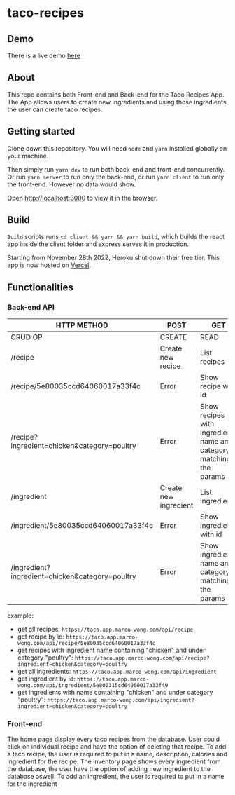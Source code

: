 # taco-recipes

## Demo
There is a live demo [here](https://taco.app.marco-wong.com/)

## About
This repo contains both Front-end and Back-end for the Taco Recipes App.
The App allows users to create new ingredients and using those ingredients the user can create taco recipes.

## Getting started
Clone down this repository. You will need `node` and `yarn` installed globally on your machine.

Then simply run `yarn dev` to run both back-end and front-end concurrently.
Or run `yarn server` to run only the back-end, or run `yarn client` to run only the front-end. However no data would show.

Open [http://localhost:3000](http://localhost:3000) to view it in the browser.

## Build
`Build` scripts runs `cd client && yarn && yarn build`, which builds the react app inside the client folder and express serves it in production.

Starting from November 28th 2022, Heroku shut down their free tier.
This app is now hosted on [Vercel](https://vercel.com/).

## Functionalities
### Back-end API
| HTTP METHOD | POST            | GET       | PUT         | DELETE |
| ----------- | --------------- | --------- | ----------- | ------ |
| CRUD OP     | CREATE          | READ      | UPDATE      | DELETE |
| /recipe     | Create new recipe | List recipes | Error | Error |
| /recipe/5e80035ccd64060017a33f4c  | Error           | Show recipe with id   | If exists, update recipe | Delete recipe |
| /recipe?ingredient=chicken&category=poultry  | Error           | Show recipes with ingredients name and category matching the params | Error | Error |
| /ingredient     | Create new ingredient | List ingredients | Error | Error |
| /ingredient/5e80035ccd64060017a33f4c  | Error           | Show ingredient with id   | If exists, update ingredient | Delete ingredient |
| /ingredient?ingredient=chicken&category=poultry  | Error           | Show ingredients name and category matching the params | Error | Error |

example: 
* get all recipes: `https://taco.app.marco-wong.com/api/recipe` <br />
* get recipe by id: `https://taco.app.marco-wong.com/api/recipe/5e80035ccd64060017a33f4c` <br />
* get recipes with ingredient name containing "chicken" and under category "poultry": `https://taco.app.marco-wong.com/api/recipe?ingredient=chicken&category=poultry` <br />
* get all ingredients: `https://taco.app.marco-wong.com/api/ingredient` <br />
* get ingredient by id: `https://taco.app.marco-wong.com/api/ingredient/5e800315cd64060017a33f49` <br />
* get ingredients with name containing "chicken" and under category "poultry": `https://taco.app.marco-wong.com/api/ingredient?ingredient=chicken&category=poultry` <br />

### Front-end
The home page display every taco recipes from the database. User could click on individual recipe and have the option of deleting that recipe.
To add a taco recipe, the user is required to put in a name, description, calories and ingredient for the recipe. 
The inventory page shows every ingredient from the database, the user have the option of adding new ingredient to the database aswell.
To add an ingredient, the user is required to put in a name for the ingredient
